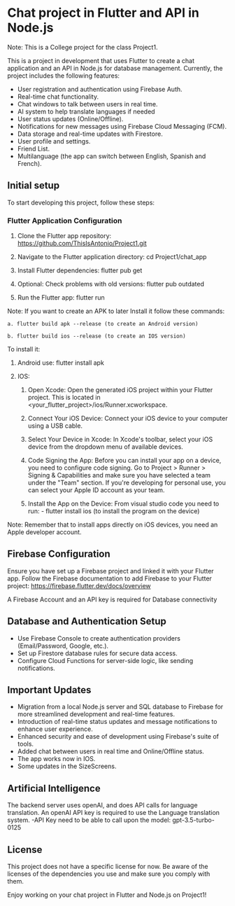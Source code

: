# Chat project in Flutter and API in Node.js
Note: This is a College project for the class Project1.

This is a project in development that uses Flutter to create a chat application and an API in Node.js for database management. Currently, the project includes the following features:

- User registration and authentication using Firebase Auth.
- Real-time chat functionality.
- Chat windows to talk between users in real time.
- AI system to help translate languages if needed
- User status updates (Online/Offline).
- Notifications for new messages using Firebase Cloud Messaging (FCM).
- Data storage and real-time updates with Firestore.
- User profile and settings.
- Friend List.
- Multilanguage (the app can switch between English, Spanish and French).

## Initial setup

To start developing this project, follow these steps:

### Flutter Application Configuration

1. Clone the Flutter app repository:
https://github.com/ThisIsAntonio/Project1.git

2. Navigate to the Flutter application directory:
cd Project1/chat_app

3. Install Flutter dependencies:
flutter pub get

4. Optional: Check problems with old versions:
flutter pub outdated

5. Run the Flutter app:
flutter run

Note:
If you want to create an APK to later Install it follow these commands:
  
    a. flutter build apk --release (to create an Android version)
  
    b. flutter build ios --release (to create an IOS version)

To install it:
    
  1. Android use:
      flutter install apk
  2. IOS:
      
        1. Open Xcode: Open the generated iOS project within your Flutter project. This is located in <your_flutter_project>/ios/Runner.xcworkspace.
      
        2. Connect Your iOS Device: Connect your iOS device to your computer using a USB cable.
      
        3. Select Your Device in Xcode: In Xcode's toolbar, select your iOS device from the dropdown menu of available devices.
      
        4. Code Signing the App: Before you can install your app on a device, you need to configure code signing. Go to Project > Runner > Signing & Capabilities and make sure you have selected a team under the "Team" section. 
          If you're developing for personal use, you can select your Apple ID account as your team.
      
        5. Install the App on the Device: From visual studio code you need to run: 
                - flutter install ios (to install the program on the device)

  Note: Remember that to install apps directly on iOS devices, you need an Apple developer account.

## Firebase Configuration
Ensure you have set up a Firebase project and linked it with your Flutter app. Follow the Firebase documentation to add Firebase to your Flutter project: https://firebase.flutter.dev/docs/overview

A Firebase Account and an API key is required for Database connectivity 

## Database and Authentication Setup
- Use Firebase Console to create authentication providers (Email/Password, Google, etc.).
- Set up Firestore database rules for secure data access.
- Configure Cloud Functions for server-side logic, like sending notifications.

## Important Updates
- Migration from a local Node.js server and SQL database to Firebase for more streamlined development and real-time features.
- Introduction of real-time status updates and message notifications to enhance user experience.
- Enhanced security and ease of development using Firebase's suite of tools.
- Added chat between users in real time and Online/Offline status.
- The app works now in IOS.
- Some updates in the SizeScreens.

## Artificial Intelligence

The backend server uses openAI, and does API calls for language translation.
An openAI API key is required to use the Language translation system.
-API Key need to be able to call upon the model: gpt-3.5-turbo-0125

## License

This project does not have a specific license for now. Be aware of the licenses of the dependencies you use and make sure you comply with them.

Enjoy working on your chat project in Flutter and Node.js on Project1!
